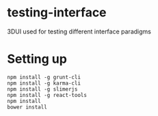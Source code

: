 # testing-interface
3DUI used for testing different interface paradigms

# Setting up

```
npm install -g grunt-cli
npm install -g karma-cli
npm install -g slimerjs
npm install -g react-tools
npm install
bower install
```
